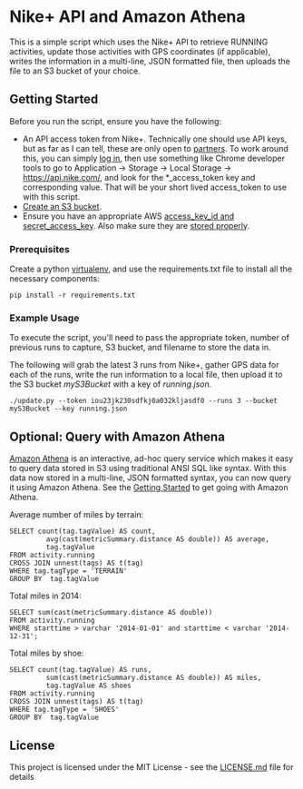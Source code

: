 # Nike+ API and Amazon Athena

This is a simple script which uses the Nike+ API to retrieve RUNNING activities, update those activities with GPS coordinates (if applicable), writes the information in a multi-line, JSON formatted file, then uploads the file to an S3 bucket of your choice. 

## Getting Started

Before you run the script, ensure you have the following:
* An API access token from Nike+. Technically one should use API keys, but as far as I can tell, these are only open to
[partners](https://developer.nike.com/contact-us.html). To work around this, you can simply [log in](https://developer.nike.com/content/nike-developer-cq/us/en_us/index/login.html), then use something like Chrome developer tools to go to Application -> Storage -> Local Storage -> https://api.nike.com/, and look for the *_access_token key and corresponding value. That will be your short lived access_token to use with this script.
* [Create an S3 bucket](http://docs.aws.amazon.com/AmazonS3/latest/gsg/CreatingABucket.html).
* Ensure you have an appropriate AWS [access_key_id and secret_access_key](http://docs.aws.amazon.com/IAM/latest/UserGuide/id_credentials_access-keys.html). Also make sure they are [stored properly](http://docs.aws.amazon.com/cli/latest/userguide/cli-chap-getting-started.html).

### Prerequisites

Create a python [virtualenv](http://docs.python-guide.org/en/latest/dev/virtualenvs/), and use the requirements.txt file to install all the necessary components:

```
pip install -r requirements.txt
```

### Example Usage

To execute the script, you'll need to pass the appropriate token, number of previous runs to capture, S3 bucket, and filename to store the data in. 

The following will grab the latest 3 runs from Nike+, gather GPS data for each of the runs, write the run information to a local file, then upload it to the S3 bucket *myS3Bucket* with a key of *running.json*.

```
./update.py --token iou23jk230sdfkj0a032kljasdf0 --runs 3 --bucket myS3Bucket --key running.json
```

## Optional: Query with Amazon Athena

[Amazon Athena](https://aws.amazon.com/athena/) is an interactive, ad-hoc query service which makes it easy to query data stored in S3 using traditional ANSI SQL like syntax. With this data now stored in a multi-line, JSON formatted syntax, you can now query it using Amazon Athena. See the [Getting Started](https://docs.aws.amazon.com/athena/latest/ug/getting-started.html) to get going with Amazon Athena.

Average number of miles by terrain:
```
SELECT count(tag.tagValue) AS count,
         avg(cast(metricSummary.distance AS double)) AS average,
         tag.tagValue
FROM activity.running
CROSS JOIN unnest(tags) AS t(tag)
WHERE tag.tagType = 'TERRAIN'
GROUP BY  tag.tagValue
```

Total miles in 2014:
```
SELECT sum(cast(metricSummary.distance AS double))
FROM activity.running
WHERE starttime > varchar '2014-01-01' and starttime < varchar '2014-12-31';
```

Total miles by shoe:
```
SELECT count(tag.tagValue) AS runs,
         sum(cast(metricSummary.distance AS double)) AS miles,
         tag.tagValue AS shoes
FROM activity.running
CROSS JOIN unnest(tags) AS t(tag)
WHERE tag.tagType = 'SHOES'
GROUP BY  tag.tagValue
```

## License

This project is licensed under the MIT License - see the [LICENSE.md](LICENSE.md) file for details